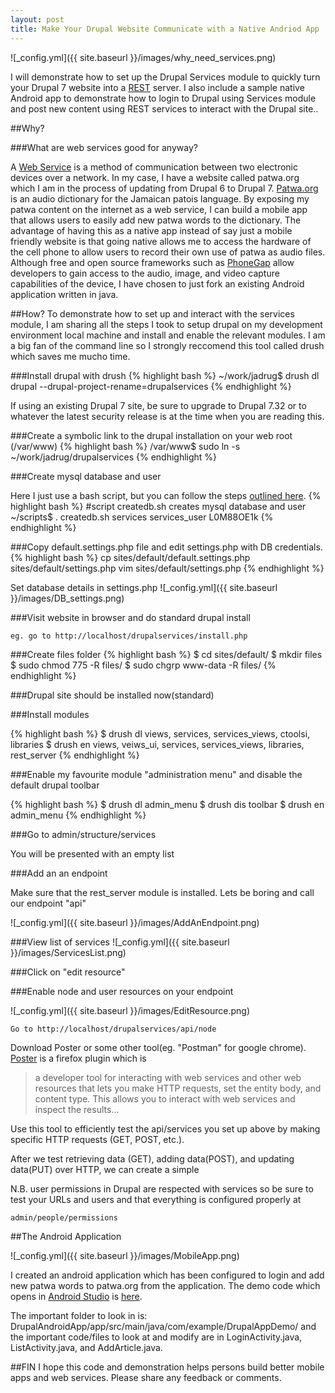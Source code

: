 ```yaml
---
layout: post
title: Make Your Drupal Website Communicate with a Native Andriod App
---
```


![_config.yml]({{ site.baseurl }}/images/why_need_services.png)

I will demonstrate how to set up the Drupal Services module to quickly turn your Drupal 7 website into a [REST](https://en.wikipedia.org/wiki/Representational_state_transfer) server. I also include a sample native Android app to demonstrate how to login to Drupal using Services module and post new content using REST services to interact with the Drupal site..

##Why?

###What are web services good for anyway? 

A [Web Service](https://en.wikipedia.org/wiki/Web_service) is a method of communication between two electronic devices over a network. In my case, I have a website called patwa.org which I am in the process of updating from Drupal 6 to Drupal 7. [Patwa.org](http://patwa.org) is an audio dictionary for the Jamaican patois language. By exposing my patwa content on the internet as a web service, I can build a mobile app that allows users to easily add new patwa words to the dictionary. The advantage of having this as a native app instead of say just a mobile friendly website is that going native allows me to access the hardware of the cell phone to allow users to record their own use of patwa as audio files. Although free and open source frameworks such as [PhoneGap](http://docs.phonegap.com/en/1.9.0/cordova_media_capture_capture.md.html) allow developers to gain access to the audio, image, and video capture capabilities of the device, I have chosen to just fork an existing Android application written in java.

##How?
To demonstrate how to set up and interact with the services module, I am sharing all the steps I took to setup drupal on my development environment local machine and install and enable the relevant modules. I am a big fan of the command line so I strongly reccomend this tool called drush which saves me mucho time.

###Install drupal with drush
{% highlight bash %}
~/work/jadrug$ drush dl drupal --drupal-project-rename=drupalservices
{% endhighlight %}

If using an existing Drupal 7 site, be sure to upgrade to Drupal 7.32 or to whatever the latest security release is at the time when you are reading this.

###Create a symbolic link to the drupal installation on your web root (/var/www)
{% highlight bash %}
/var/www$ sudo ln -s ~/work/jadrug/drupalservices
{% endhighlight %}

###Create mysql database and user

Here I just use a bash script, but you can follow the steps [outlined here](https://www.drupal.org/documentation/install/create-database).
{% highlight bash %}
#script createdb.sh creates mysql database and user
~/scripts$ . createdb.sh services services_user L0M88OE1k
{% endhighlight %}

###Copy default.settings.php file and edit settings.php with DB credentials.
{% highlight bash %}
cp sites/default/default.settings.php  sites/default/settings.php 
vim sites/default/settings.php 
{% endhighlight %}

Set database details in settings.php
![_config.yml]({{ site.baseurl }}/images/DB_settings.png)

###Visit website in browser and do standard drupal install

```
eg. go to http://localhost/drupalservices/install.php
```

###Create files folder
{% highlight bash %}
$ cd sites/default/
$ mkdir files
$ sudo chmod 775 -R files/
$ sudo chgrp www-data -R files/
{% endhighlight %}

###Drupal site should be installed now(standard)


###Install modules

{% highlight bash %}
$ drush dl views, services, services_views, ctoolsi, libraries
$ drush en views, veiws_ui, services, services_views, libraries, rest_server
{% endhighlight %}

###Enable my favourite module "administration menu" and disable the default drupal toolbar

{% highlight bash %}
$ drush dl admin_menu
$ drush dis toolbar
$ drush en admin_menu
{% endhighlight %}

###Go to admin/structure/services

You will be presented with an empty list

###Add an an endpoint

Make sure that the rest_server module is installed. Lets be boring and call our endpoint "api"

![_config.yml]({{ site.baseurl }}/images/AddAnEndpoint.png)

###View list of services
![_config.yml]({{ site.baseurl }}/images/ServicesList.png)

###Click on "edit resource"

###Enable node and user resources on your endpoint

![_config.yml]({{ site.baseurl }}/images/EditResource.png)

```
Go to http://localhost/drupalservices/api/node
```

Download Poster or some other tool(eg. "Postman" for google chrome). [Poster](https://addons.mozilla.org/en-us/firefox/addon/poster/) is a firefox plugin which is

> a developer tool for interacting with web services and other web resources that lets you make HTTP requests, set the entity body, and content type. This allows you to interact with web services and inspect the results...

Use this tool to efficiently test the api/services you set up above by making specific HTTP requests (GET, POST, etc.).

After we test retrieving data (GET), adding data(POST), and updating data(PUT) over HTTP, we can create a simple 

N.B. user permissions in Drupal are respected with services so be sure to test your URLs and users and that everything is configured properly at
```
admin/people/permissions
```

##The Android Application

![_config.yml]({{ site.baseurl }}/images/MobileApp.png)

I created an android application which has been configured to login and add new patwa words to patwa.org from the application. The demo code which opens in [Android Studio](https://developer.android.com/sdk/installing/studio.html) is [here](https://github.com/varunity/DrupalAndroidApp).

The important folder to look in is: DrupalAndroidApp/app/src/main/java/com/example/DrupalAppDemo/ and the important code/files to look at and modify are in LoginActivity.java, ListActivity.java, and AddArticle.java.

##FIN
I hope this code and demonstration helps persons build better mobile apps and web services. Please share any feedback or comments.
